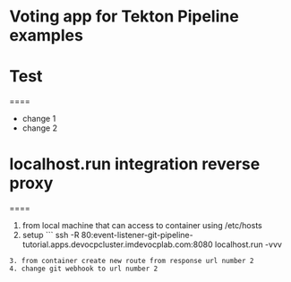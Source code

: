 # Voting app for Tekton Pipeline examples

# Test
====
- change 1 
- change 2

# localhost.run integration reverse proxy
====
1. from local machine that can access to container using /etc/hosts 
2. setup ```
ssh -R 80:event-listener-git-pipeline-tutorial.apps.devocpcluster.imdevocplab.com:8080 localhost.run -vvv 
``` 
3. from container create new route from response url number 2
4. change git webhook to url number 2